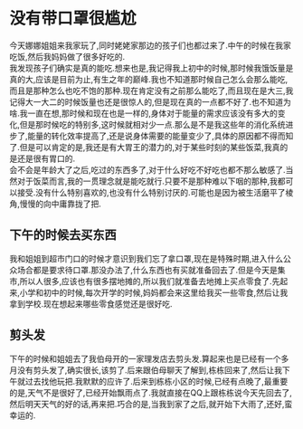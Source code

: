 # 没有带口罩很尴尬

今天娜娜姐姐来我家玩了,同时姥姥家那边的孩子们也都过来了.中午的时候在我家吃饭,然后我妈妈做了很多好吃的.  
我发现孩子们确实是真的能吃.想来也是,我记得我上初中的时候,那时候我饿饭量是真的大,应该是目前为止,有生之年的巅峰.我也不知道那时候自己怎么会那么能吃,而且是那种怎么也吃不饱的那种.现在肯定没有之前那么能吃了,而且现在是大三,我记得大一大二的时候饭量也还是很惊人的,但是现在真的一点都不好了.也不知道为啥.我一直在想,那时候和现在也是一样的,身体对于能量的需求应该没有多大的变化,但是那时候吃的特别多,这时候就相对少一点.那么是不是我这些年的消化系统进步了,能量的转化效率提高了,还是说身体需要的能量变少了,具体的原因都不得而知了.但是可以肯定的是,我还是有大胃王的潜力的,对于某些时刻的某些饭菜,我真的是还是很有胃口的.  
会不会是年龄大了之后,吃过的东西多了,对于什么好吃不好吃也都不那么敏感了.当然对于饭菜而言,我的一贯理念就是能吃就行.只要不是那种难以下咽的那种,我都可以接受.没有什么特别喜欢的,也没有什么特别讨厌的.可能也是因为被生活磨平了棱角,慢慢的向中庸靠拢了把.

## 下午的时候去买东西

我和姐姐到超市门口的时候才意识到我们忘了拿口罩,现在是特殊时期,进入什么公众场合都是要求待口罩.那没办法了,什么东西也有买就准备回去了.但是今天是集市,所以人很多,应该也有很多摆地摊的,所以我们就准备去地摊上买点零食了.先起来,小学和初中的时候,每次开学的时候,妈妈都会来这里给我买一些零食,然后让我拿到学校.现在想起来哪些零食感觉还是很好吃.

## 剪头发

下午的时候和姐姐去了我伯母开的一家理发店去剪头发.算起来也是已经有一个多月没有剪头发了,确实很长,该剪了.后来跟伯母聊天了解到,栋栋回来了,然后让我下午就过去找他玩把.我默默的应许了.后来到栋栋小区的时候,已经有点晚了,最重要的是,天气不是很好了,已经开始飘雨点了.我就直接在QQ上跟栋栋说今天先回去了,然后明天天气的好的话,再来把.巧合的是,当我到家了之后,就开始下大雨了,还好,蛮幸运的.
